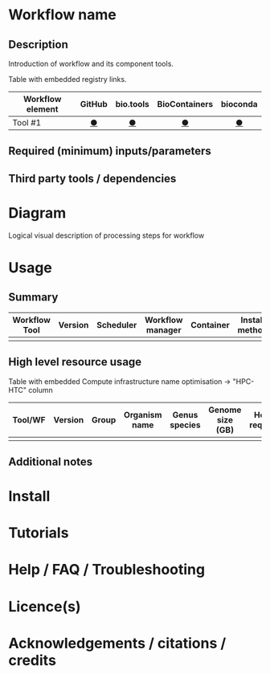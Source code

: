 # Workflow name

## Description

Introduction of workflow and its component tools.

Table with embedded registry links.

| Workflow element | GitHub | bio.tools | BioContainers | bioconda |
|-------------|:--------:|:--------:|:--------:|:--------:|
|Tool #1 |[&#9679;]()|[&#9679;]()|[&#9679;]()|[&#9679;]()|

## Required (minimum) inputs/parameters

## Third party tools / dependencies

# Diagram

Logical visual description of processing steps for workflow

# Usage

## Summary

| Workflow Tool | Version | Scheduler | Workflow manager | Container | Install method |
|---------------|---------|-----------|------------------|-----------|----------------|
|||||||

## High level resource usage

Table with embedded Compute infrastructure name optimisation -> "HPC-HTC" column

| Tool/WF | Version | Group | Organism name | Genus species | Genome size (GB) | Hours required | Cores | Peak RAM in GB (requested) | Drive (GB) | HPC-HTC | Month-Year |
|---------|---------|-------|---------------|---------------|------------------|----------------|-------|----------------------------|---------------|---------|------------|
|||||||||||||

## Additional notes

# Install

# Tutorials 

# Help / FAQ / Troubleshooting

# Licence(s)

# Acknowledgements / citations / credits
